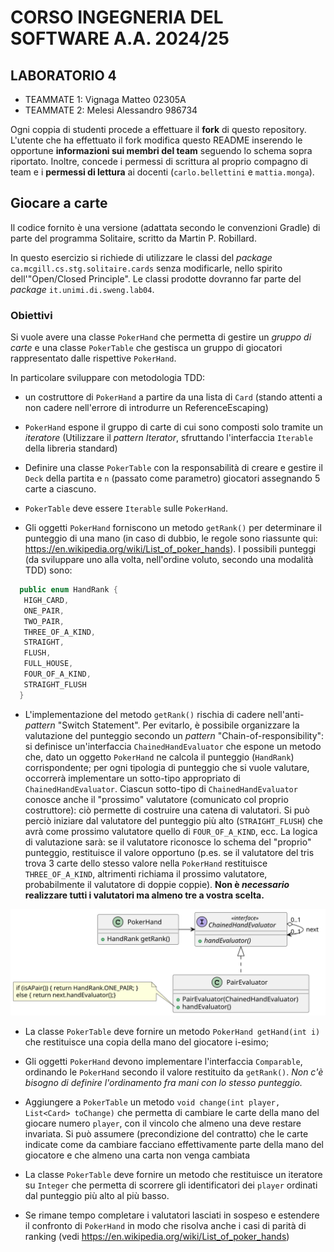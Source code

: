# CORSO INGEGNERIA DEL SOFTWARE A.A. 2024/25

## LABORATORIO 4

* TEAMMATE 1: Vignaga Matteo 02305A
* TEAMMATE 2: Melesi Alessandro 986734

Ogni coppia di studenti procede a effettuare il **fork** di questo repository.
L'utente che ha effettuato il fork modifica questo README inserendo le opportune **informazioni sui
membri del team** seguendo lo schema sopra riportato.
Inoltre, concede i permessi di scrittura al proprio compagno di team e i **permessi di lettura** ai
docenti (`carlo.bellettini` e `mattia.monga`).


## Giocare a carte

Il codice fornito è una versione (adattata secondo le convenzioni Gradle) di parte del 
programma Solitaire, scritto da Martin P. Robillard. 

In questo esercizio si richiede di utilizzare le classi del *package*
`ca.mcgill.cs.stg.solitaire.cards` senza modificarle, nello spirito
dell'"Open/Closed Principle". Le classi prodotte dovranno far parte del
*package* `it.unimi.di.sweng.lab04`.

### Obiettivi

Si vuole avere una classe `PokerHand` che permetta di gestire un _gruppo di
carte_ e una classe `PokerTable` che gestisca un gruppo di giocatori rappresentato dalle rispettive `PokerHand`.

In particolare sviluppare con metodologia TDD:

- un costruttore di `PokerHand` a partire da una lista di `Card` (stando attenti a non cadere nell'errore 
  di introdurre un ReferenceEscaping)

- `PokerHand` espone il gruppo di carte di cui sono composti solo
  tramite un *iteratore* (Utilizzare il *pattern Iterator*, sfruttando l'interfaccia `Iterable` della
  libreria standard)

- Definire una classe `PokerTable` con la responsabilità di creare e gestire il `Deck` della partita e `n` 
  (passato come parametro) giocatori assegnando 5 carte a ciascuno.

- `PokerTable` deve essere `Iterable` sulle `PokerHand`.

- Gli oggetti `PokerHand` forniscono un metodo `getRank()` per determinare il
  punteggio di una mano (in caso di dubbio, le regole sono riassunte qui:
  https://en.wikipedia.org/wiki/List_of_poker_hands). I possibili punteggi (da sviluppare uno alla volta, 
  nell'ordine voluto, secondo una modalità TDD) sono:
  
```java
  public enum HandRank {
   HIGH_CARD,
   ONE_PAIR,
   TWO_PAIR,
   THREE_OF_A_KIND,
   STRAIGHT,
   FLUSH,
   FULL_HOUSE,
   FOUR_OF_A_KIND,
   STRAIGHT_FLUSH
  }
```
  
- L'implementazione del metodo `getRank()` rischia di cadere nell'anti-*pattern*
  "Switch Statement". Per evitarlo, è
  possibile organizzare la valutazione del punteggio secondo un *pattern*
  "Chain-of-responsibility": si definisce un'interfaccia `ChainedHandEvaluator`
  che espone un metodo che, dato un oggetto `PokerHand` ne calcola il punteggio
  (`HandRank`) corrispondente; per ogni tipologia di punteggio che si vuole
  valutare, occorrerà implementare un sotto-tipo appropriato di
  `ChainedHandEvaluator`. Ciascun sotto-tipo di `ChainedHandEvaluator` conosce
  anche il "prossimo" valutatore (comunicato col proprio costruttore): ciò
  permette di costruire una catena di valutatori. Si può perciò iniziare dal
  valutatore del punteggio più alto (`STRAIGHT_FLUSH`) che avrà come prossimo
  valutatore quello di `FOUR_OF_A_KIND`, ecc. La logica di valutazione sarà: se
  il valutatore riconosce lo schema del "proprio" punteggio, restituisce il
  valore opportuno (p.es. se il valutatore del tris trova 3 carte dello stesso
  valore nella `PokerHand` restituisce `THREE_OF_A_KIND`, altrimenti richiama il
  prossimo valutatore, probabilmente il valutatore di doppie coppie). **Non è
  _necessario_ realizzare tutti i valutatori ma almeno tre a vostra scelta.**
  
![](PokerHandChain.svg)

- La classe `PokerTable` deve fornire un metodo `PokerHand getHand(int i)` che
    restituisce una copia della mano del giocatore i-esimo;

- Gli oggetti `PokerHand` devono implementare l'interfaccia `Comparable`,
  ordinando le `PokerHand` secondo il valore restituito da `getRank()`. _Non c'è
  bisogno di definire l'ordinamento fra mani con lo stesso punteggio._

- Aggiungere a `PokerTable` un metodo `void change(int player, List<Card> toChange)` 
  che permetta di cambiare le carte della mano del giocare numero
  `player`, con il vincolo che almeno una deve restare invariata.
  Si può assumere (precondizione del contratto) che le carte indicate come da cambiare facciano 
  effettivamente parte della mano del giocatore e che almeno una carta non venga cambiata

- La classe `PokerTable` deve fornire un metodo che restituisce un iteratore su
  `Integer` che permetta di scorrere gli identificatori dei `player`
  ordinati dal punteggio più alto al più basso.
  
- Se rimane tempo completare i valutatori lasciati in sospeso e estendere
  il confronto di `PokerHand` in modo che risolva anche i casi di parità di
  ranking (vedi https://en.wikipedia.org/wiki/List_of_poker_hands)
